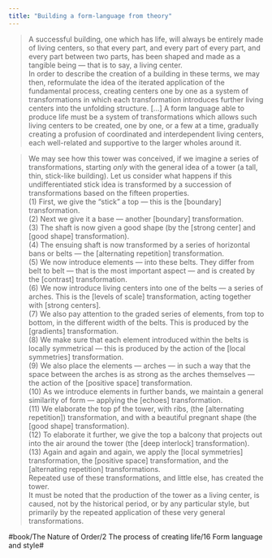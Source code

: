 ```yaml
---
title: "Building a form-language from theory"
---
```


> A successful building, one which has life, will always be entirely made of living centers, so that every part, and every part of every part, and every part between two parts, has been shaped and made as a tangible being — that is to say, a living center.  
> In order to describe the creation of a building in these terms, we may then, reformulate the idea of the iterated application of the fundamental process, creating centers one by one as a system of transformations in which each transformation introduces further living centers into the unfolding structure. […] A form language able to produce life must be a system of transformations which allows such living centers to be created, one by one, or a few at a time, gradually creating a profusion of coordinated and interdependent living centers, each well-related and supportive to the larger wholes around it.  

> We may see how this tower was conceived, if we imagine a series of transformations, starting *only* with the general idea of a tower (a tall, thin, stick-like building). Let us consider what happens if this undifferentiated stick idea is transformed by a succession of transformations based on the fifteen properties.  
> (1) First, we give the “stick” a top — this is the [boundary] transformation.  
> (2) Next we give it a base — another [boundary] transformation.  
> (3) The shaft is now given a good shape (by the [strong center] and [good shape] transformation).  
> (4) The ensuing shaft is now transformed by a series of horizontal bans or belts — the [alternating repetition] transformation.  
> (5) We now introduce elements — into these belts. They differ from belt to belt — that is the most important aspect — and is created by the [contrast] transformation.  
> (6) We now introduce living centers into one of the belts — a series of arches. This is the [levels of scale] transformation, acting together with [strong centers].  
> (7) We also pay attention to the graded series of elements, from top to bottom, in the different width of the belts. This is produced by the [gradients] transformation.  
> (8) We make sure that each element introduced within the belts is locally symmetrical — this is produced by the action of the [local symmetries] transformation.  
> (9) We also place the elements — arches — in such a way that the space between the arches is as strong as the arches themselves — the action of the [positive space] transformation.  
> (10) As we introduce elements in further bands, we maintain a general similarity of form — applying the [echoes] transformation.  
> (11) We elaborate the top pf the tower, with ribs, (the [alternating repetition]) transformation, and with a beautiful pregnant shape (the [good shape] transformation).  
> (12) To elaborate it further, we give the top a balcony that projects out into the air around the tower (the [deep interlock] transformation).  
> (13) Again and again and again, we apply the [local symmetries] transformation, the [positive space] transformation, and the [alternating repetition] transformations.  
> Repeated use of these transformations, and little else, has created the tower.  
> It must be noted that the production of the tower as a living center, is caused, not by the historical period, or by any particular style, but primarily by the repeated application of these very general transformations.  

#book/The Nature of Order/2 The process of creating life/16 Form language and style#